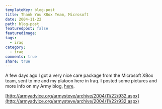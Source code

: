 ```yaml
---
templateKey: blog-post
title: Thank You XBox Team, Microsoft
date: 2004-11-22
path: blog-post
featuredpost: false
featuredimage:
tags:
  - iraq
category:
  - iraq
comments: true
share: true
---
```


A few days ago I got a very nice care package from the Microsoft XBox team, sent to me and my platoon here in Iraq. I posted some pictures and more info on my Army blog, [here](http://armyadvice.org/armysteve/archive/2004/11/22/932.aspx).

[http://armyadvice.org/armysteve/archive/2004/11/22/932.aspx](http://armyadvice.org/armysteve/archive/2004/11/22/932.aspx)
